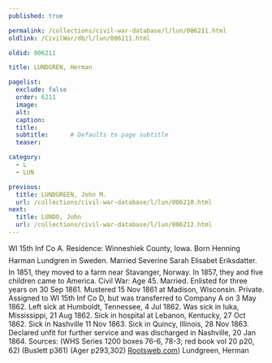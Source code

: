 ```yaml
---
published: true

permalink: /collections/civil-war-database/l/lun/006211.html
oldlink: /CivilWar/db/l/lun/006211.html

oldid: 006211

title: LUNDGREN, Herman

pagelist:
  exclude: false
  order: 6211
  image: 
  alt:
  caption:
  title:
  subtitle:      # Defaults to page subtitle
  teaser:

category: 
  - L 
  - LUN

previous:
  title: LUNDGREEN, John M.
  url: /collections/civil-war-database/l/lun/006210.html  
next:
  title: LUNDO, John
  url: /collections/civil-war-database/l/lun/006212.html   
---
```

WI 15th Inf Co A. Residence: Winneshiek County, Iowa. Born &#147;Henning Harman Lundgren&#148; in Sweden. Married Severine &#147;Sarah&#148; Elisabet Eriksdatter. In 1851, they moved to a farm near Stavanger, Norway. In 1857, they and five children came to America. Civil War: Age 45. Married. Enlisted for three years on 30 Sep 1861. Mustered 15 Nov 1861 at Madison, Wisconsin. Private. Assigned to WI 15th Inf Co D, but was transferred to Company A on 3 May 1862. Left sick at Humboldt, Tennessee, 4 Jul 1862. Was sick in Iuka, Mississippi, 21 Aug 1862. Sick in hospital at Lebanon, Kentucky, 27 Oct 1862. Sick in Nashville 11 Nov 1863. Sick in Quincy, Illinois, 28 Nov 1863. Declared unfit for further service and was discharged in Nashville, 20 Jan 1864. Sources: (WHS Series 1200 boxes 76-6, 78-3; red book vol 20 p20, 62) (Buslett p361) (Ager p293,302) [Rootsweb.com](http://Rootsweb.com/)) &#147;Lundgreen, Herman&#148;